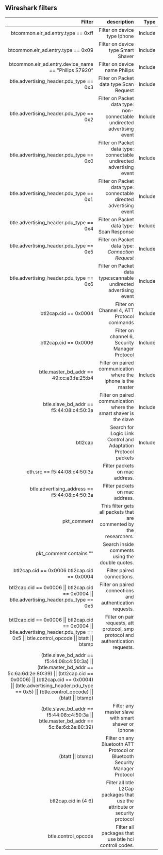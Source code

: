 ## Wireshark filters

|                                                                                                                                                                                                                                                Filter |                                                                      description |    Type |
|------------------------------------------------------------------------------------------------------------------------------------------------------------------------------------------------------------------------------------------------------:|---------------------------------------------------------------------------------:|--------:|
|                                                                                                                                                                                                                    btcommon.eir_ad.entry.type == 0xff |                                                     Filter on device type Iphone | Include |
|                                                                                                                                                                                                                    btcommon.eir_ad.entry.type == 0x09 |                                               Filter on device type Smart Shaver | Include |
|                                                                                                                                                                                                  btcommon.eir_ad.entry.device_name == "Philips S7920" |                                                    Filter on device name Philips | Include |
|                                                                                                                                                                                                               btle.advertising_header.pdu_type == 0x3 |                                          Filter on Packet data type Scan Request | Include |
|                                                                                                                                                                                                               btle.advertising_header.pdu_type == 0x2 |         Filter on Packet data type: non-connectable undirected advertising event | Include |
|                                                                                                                                                                                                               btle.advertising_header.pdu_type == 0x0 |             Filter on Packet data type: connectable undirected advertising event | Include |
|                                                                                                                                                                                                               btle.advertising_header.pdu_type == 0x1 |               Filter on Packet data type: connectable directed advertising event | Include |
|                                                                                                                                                                                                               btle.advertising_header.pdu_type == 0x4 |                                        Filter on Packet data type: Scan Response | Include |
|                                                                                                                                                                                                               btle.advertising_header.pdu_type == 0x5 |                                 Filter on Packet data type: _Connection Request_ | Include |
|                                                                                                                                                                                                               btle.advertising_header.pdu_type == 0x6 |                Filter on Packet data type:scannable undirected advertising event | Include |
|                                                                                                                                                                                                                                 btl2cap.cid == 0x0004 |                                       Filter on Channel 4, ATT Protocol commands | Include |
|                                                                                                                                                                                                                                 btl2cap.cid == 0x0006 |                                   Filter on channel 6, Security Manager Protocol | Include |
|                                                                                                                                                                                                              btle.master_bd_addr == 49:cc:e3:fe:25:b4 |                    Filter on paired communication where the Iphone is the master | Include |
|                                                                                                                                                                                                               btle.slave_bd_addr == f5:44:08:c4:50:3a |               Filter on paired communication where the smart shaver is the slave | Include |
|                                                                                                                                                                                                                                               btl2cap |                    Search for Logic Link Control and Adaptation Protocol packets | Include |
|                                                                                                                                                                                                                          eth.src == f5:44:08:c4:50:3a |                                                   Filter packets on mac address. |         |
|                                                                                                                                                                                                         btle.advertising_address == f5:44:08:c4:50:3a |                                                   Filter packets on mac address. |         |
|                                                                                                                                                                                                                                           pkt_comment |              This filter gets all packets that are commented by the researchers. |         |
|                                                                                                                                                                                                                               pkt_comment contains "" |                                  Search inside comments using the double quotes. |         |
|                                                                                                                                                                                                           btl2cap.cid == 0x0006 btl2cap.cid == 0x0004 |                                                       Filter paired connections. |         |
|                                                                                                                                                         btl2cap.cid == 0x0006 \|\| btl2cap.cid == 0x0004 \|\| btle.advertising_header.pdu_type == 0x5 |                        Filter on paired connections and authentication requests. |         |
|                                                                                                          btl2cap.cid == 0x0006 \|\| btl2cap.cid == 0x0004 \|\| btle.advertising_header.pdu_type == 0x5 \|\| btle.control_opcode \|\| btatt \|\| btsmp | Filter on pair requests, att protocol, smp protocol and authentication requests. |         |
| (btle.slave_bd_addr == f5:44:08:c4:50:3a) \|\| (btle.master_bd_addr == 5c:6a:6d:2e:80:39) \|\| (btl2cap.cid == 0x0006) \|\| (btl2cap.cid == 0x0004) \|\| (btle.advertising_header.pdu_type == 0x5) \|\| (btle.control_opcode) \|\| (btatt \|\| btsmp) |                                                                                  |         |
|                                                                                                                                                               (btle.slave_bd_addr == f5:44:08:c4:50:3a \|\| btle.master_bd_addr == 5c:6a:6d:2e:80:39) |                              Filter any master slave with smart shaver or iphone |         |
|                                                                                                                                                                                                                                    (btatt \|\| btsmp) |      Filter on any Bluetooth ATT Protocol or Bluetooth Security Manager Protocol |         |
|                                                                                                                                                                                                                                  btl2cap.cid in {4 6} |       Filter all btle L2Cap packages that use the attribute or security protocol |         |
|                                                                                                                                                                                                                                   btle.control_opcode |                            Filter all packages that use btle hci controll codes. |         |



